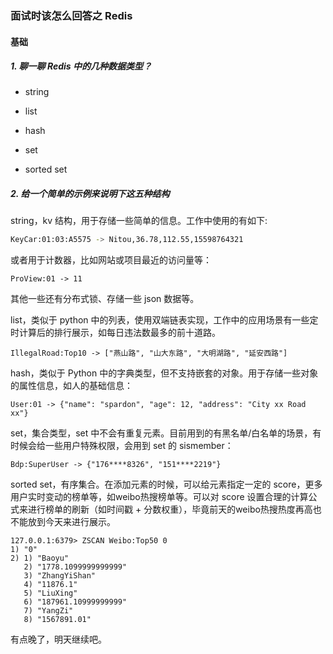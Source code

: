 ### 面试时该怎么回答之 Redis

#### 基础

##### 1. 聊一聊 Redis 中的几种数据类型？

- string

- list
- hash
- set
- sorted set

##### 2. 给一个简单的示例来说明下这五种结构

string，kv  结构，用于存储一些简单的信息。工作中使用的有如下:

```bash
KeyCar:01:03:A5575 -> Nitou,36.78,112.55,15598764321
```

或者用于计数器，比如网站或项目最近的访问量等：

```
ProView:01 -> 11
```

其他一些还有分布式锁、存储一些 json 数据等。



list，类似于 python 中的列表，使用双端链表实现，工作中的应用场景有一些定时计算后的排行展示，如每日违法数最多的前十道路。

```
IllegalRoad:Top10 -> ["燕山路", "山大东路", "大明湖路", "延安西路"]
```



hash，类似于 Python 中的字典类型，但不支持嵌套的对象。用于存储一些对象的属性信息，如人的基础信息：

```
User:01 -> {"name": "spardon", "age": 12, "address": "City xx Road xx"}
```



set，集合类型，set 中不会有重复元素。目前用到的有黑名单/白名单的场景，有时候会给一些用户特殊权限，会用到 set 的 sismember：

```
Bdp:SuperUser -> {"176****8326", "151****2219"}
```



sorted set，有序集合。在添加元素的时候，可以给元素指定一定的 score，更多用户实时变动的榜单等，如weibo热搜榜单等。可以对 score 设置合理的计算公式来进行榜单的刷新（如时间戳 + 分数权重），毕竟前天的weibo热搜热度再高也不能放到今天来进行展示。

```
127.0.0.1:6379> ZSCAN Weibo:Top50 0
1) "0"
2) 1) "Baoyu"
   2) "1778.1099999999999"
   3) "ZhangYiShan"
   4) "11876.1"
   5) "LiuXing"
   6) "187961.10999999999"
   7) "YangZi"
   8) "1567891.01"
```

有点晚了，明天继续吧。

